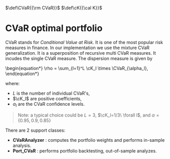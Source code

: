 [//]: <> (Latex definitions:)
$\def\CVaR{{\rm CVaR}}$
$\def\cK{{\cal K}}$

<a name="TOP">

# CVaR optimal portfolio

CVaR stands for *Conditional Value at Risk*. It is one of the most popular risk
measures in finance.
In our implementation we use the
mixture CVaR generalization. It is a superposition of recursive multi CVaR
measures. It incudes the single CVaR measure.
The dispersion measure is given by

\begin{equation*}
	\rho = \sum_{l=1}^L \cK_l \times \CVaR_{\alpha_l},
\end{equation*}

where:

* $L$ is the number of individual CVaR's,
* $\cK_l$ are positive coefficients,
* $\alpha_l$ are the CVaR confidence levels.

> Note: a typical choice could be $L=3$, $\cK_l=1/3\ \forall l$,
and $\alpha=\{0.95, 0.9, 0.85\}$

There are 2 support classes:

* **CVaRAnalyzer** : computes the portfolio weights and performs in-sample
analysis.
* **Port_CVaR** : performs portfolio backtesting, out-of-sample analyzes.
